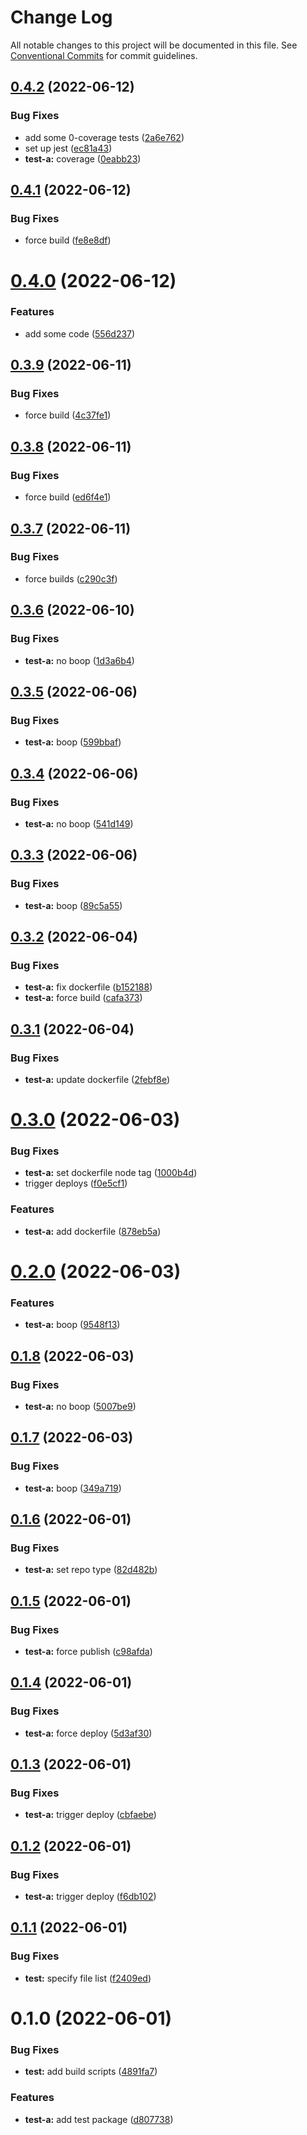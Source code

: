 # Change Log

All notable changes to this project will be documented in this file.
See [Conventional Commits](https://conventionalcommits.org) for commit guidelines.

## [0.4.2](https://github.com/chiel/pnpm-monorepo/compare/@chiel/test-a@0.4.1...@chiel/test-a@0.4.2) (2022-06-12)


### Bug Fixes

* add some 0-coverage tests ([2a6e762](https://github.com/chiel/pnpm-monorepo/commit/2a6e7624ddeceaccc8c2b559a1175695b40bae52))
* set up jest ([ec81a43](https://github.com/chiel/pnpm-monorepo/commit/ec81a439e2ecec9d6be43f1d2d0cb947945196d8))
* **test-a:** coverage ([0eabb23](https://github.com/chiel/pnpm-monorepo/commit/0eabb23c4da2e4f032a5f235258ad06db8036a0b))





## [0.4.1](https://github.com/chiel/pnpm-monorepo/compare/@chiel/test-a@0.4.0...@chiel/test-a@0.4.1) (2022-06-12)


### Bug Fixes

* force build ([fe8e8df](https://github.com/chiel/pnpm-monorepo/commit/fe8e8dfe778630d53243372e8810194169292129))





# [0.4.0](https://github.com/chiel/pnpm-monorepo/compare/@chiel/test-a@0.3.9...@chiel/test-a@0.4.0) (2022-06-12)


### Features

* add some code ([556d237](https://github.com/chiel/pnpm-monorepo/commit/556d237b125320b31c8df76b5f1b4840dd45eb8f))





## [0.3.9](https://github.com/chiel/pnpm-monorepo/compare/@chiel/test-a@0.3.8...@chiel/test-a@0.3.9) (2022-06-11)


### Bug Fixes

* force build ([4c37fe1](https://github.com/chiel/pnpm-monorepo/commit/4c37fe12a1da0a68c366114f6ca3bf470fd8867f))





## [0.3.8](https://github.com/chiel/pnpm-monorepo/compare/@chiel/test-a@0.3.7...@chiel/test-a@0.3.8) (2022-06-11)


### Bug Fixes

* force build ([ed6f4e1](https://github.com/chiel/pnpm-monorepo/commit/ed6f4e10573b7daabc93dec1aa186371e4cbfee3))





## [0.3.7](https://github.com/chiel/pnpm-monorepo/compare/@chiel/test-a@0.3.6...@chiel/test-a@0.3.7) (2022-06-11)


### Bug Fixes

* force builds ([c290c3f](https://github.com/chiel/pnpm-monorepo/commit/c290c3fd6ea8402f6bc59a0a198353710e8573a6))





## [0.3.6](https://github.com/chiel/pnpm-monorepo/compare/@chiel/test-a@0.3.5...@chiel/test-a@0.3.6) (2022-06-10)


### Bug Fixes

* **test-a:** no boop ([1d3a6b4](https://github.com/chiel/pnpm-monorepo/commit/1d3a6b4224f7d1939e0418b60fffd59e257f9e40))





## [0.3.5](https://github.com/chiel/pnpm-monorepo/compare/@chiel/test-a@0.3.4...@chiel/test-a@0.3.5) (2022-06-06)


### Bug Fixes

* **test-a:** boop ([599bbaf](https://github.com/chiel/pnpm-monorepo/commit/599bbaf5dbc9d6b496720324888d93dfeb6409fe))





## [0.3.4](https://github.com/chiel/pnpm-monorepo/compare/@chiel/test-a@0.3.3...@chiel/test-a@0.3.4) (2022-06-06)


### Bug Fixes

* **test-a:** no boop ([541d149](https://github.com/chiel/pnpm-monorepo/commit/541d149b896218c83ad558986c9eaeda7c2417c8))





## [0.3.3](https://github.com/chiel/pnpm-monorepo/compare/@chiel/test-a@0.3.2...@chiel/test-a@0.3.3) (2022-06-06)


### Bug Fixes

* **test-a:** boop ([89c5a55](https://github.com/chiel/pnpm-monorepo/commit/89c5a552f27b4b69e1ab9b7f1c248ce909f0ad72))





## [0.3.2](https://github.com/chiel/pnpm-monorepo/compare/@chiel/test-a@0.3.1...@chiel/test-a@0.3.2) (2022-06-04)


### Bug Fixes

* **test-a:** fix dockerfile ([b152188](https://github.com/chiel/pnpm-monorepo/commit/b15218864cdab5e33a62588a70c1eff9227d6193))
* **test-a:** force build ([cafa373](https://github.com/chiel/pnpm-monorepo/commit/cafa3731697e88429f867fc3e7aefc67dccb5661))





## [0.3.1](https://github.com/chiel/pnpm-monorepo/compare/@chiel/test-a@0.3.0...@chiel/test-a@0.3.1) (2022-06-04)


### Bug Fixes

* **test-a:** update dockerfile ([2febf8e](https://github.com/chiel/pnpm-monorepo/commit/2febf8e9638df4cd835ca7e3573fefdbd9a24848))





# [0.3.0](https://github.com/chiel/pnpm-monorepo/compare/@chiel/test-a@0.2.0...@chiel/test-a@0.3.0) (2022-06-03)


### Bug Fixes

* **test-a:** set dockerfile node tag ([1000b4d](https://github.com/chiel/pnpm-monorepo/commit/1000b4da5fb7b884276c4e1b53e2a7a5a4c728bf))
* trigger deploys ([f0e5cf1](https://github.com/chiel/pnpm-monorepo/commit/f0e5cf1d388f8ec0cf8ce968f688c01d4256d536))


### Features

* **test-a:** add dockerfile ([878eb5a](https://github.com/chiel/pnpm-monorepo/commit/878eb5a5f116a33d611e3339a3f297a961448b99))





# [0.2.0](https://github.com/chiel/pnpm-monorepo/compare/@chiel/test-a@0.1.8...@chiel/test-a@0.2.0) (2022-06-03)


### Features

* **test-a:** boop ([9548f13](https://github.com/chiel/pnpm-monorepo/commit/9548f13ae309889cf379a74e0393e843828851fd))





## [0.1.8](https://github.com/chiel/pnpm-monorepo/compare/@chiel/test-a@0.1.7...@chiel/test-a@0.1.8) (2022-06-03)


### Bug Fixes

* **test-a:** no boop ([5007be9](https://github.com/chiel/pnpm-monorepo/commit/5007be98214ccc743a2e3b5e95a4d43973686519))





## [0.1.7](https://github.com/chiel/pnpm-monorepo/compare/@chiel/test-a@0.1.6...@chiel/test-a@0.1.7) (2022-06-03)


### Bug Fixes

* **test-a:** boop ([349a719](https://github.com/chiel/pnpm-monorepo/commit/349a7191171cfb565fbaa52e7a15d9e61efa69f3))





## [0.1.6](https://github.com/chiel/pnpm-monorepo/compare/@chiel/test-a@0.1.5...@chiel/test-a@0.1.6) (2022-06-01)


### Bug Fixes

* **test-a:** set repo type ([82d482b](https://github.com/chiel/pnpm-monorepo/commit/82d482b0b5478a9582d552e1b191fd74ce7ba87e))





## [0.1.5](https://github.com/chiel/pnpm-monorepo/compare/@chiel/test-a@0.1.4...@chiel/test-a@0.1.5) (2022-06-01)


### Bug Fixes

* **test-a:** force publish ([c98afda](https://github.com/chiel/pnpm-monorepo/commit/c98afda540e4d163c44dbc70e07d9ed0934aaa46))





## [0.1.4](https://github.com/chiel/pnpm-monorepo/compare/@chiel/test-a@0.1.3...@chiel/test-a@0.1.4) (2022-06-01)


### Bug Fixes

* **test-a:** force deploy ([5d3af30](https://github.com/chiel/pnpm-monorepo/commit/5d3af306fd8f0524c86ea4e286bf910b5458d8aa))





## [0.1.3](https://github.com/chiel/pnpm-monorepo/compare/@chiel/test-a@0.1.2...@chiel/test-a@0.1.3) (2022-06-01)


### Bug Fixes

* **test-a:** trigger deploy ([cbfaebe](https://github.com/chiel/pnpm-monorepo/commit/cbfaebe3251f081ed69223afe674dcf510c75126))





## [0.1.2](https://github.com/chiel/pnpm-monorepo/compare/@chiel/test-a@0.1.1...@chiel/test-a@0.1.2) (2022-06-01)


### Bug Fixes

* **test-a:** trigger deploy ([f6db102](https://github.com/chiel/pnpm-monorepo/commit/f6db102414459395cf4ecc6d1a8b5ce446eef1d3))





## [0.1.1](https://github.com/chiel/pnpm-monorepo/compare/@chiel/test-a@0.1.0...@chiel/test-a@0.1.1) (2022-06-01)


### Bug Fixes

* **test:** specify file list ([f2409ed](https://github.com/chiel/pnpm-monorepo/commit/f2409ed82e0143c14fbea5a6710f38c8a11ab5c5))





# 0.1.0 (2022-06-01)


### Bug Fixes

* **test:** add build scripts ([4891fa7](https://github.com/chiel/pnpm-monorepo/commit/4891fa7549fa90ebe3d6062adacbd85f90d13423))


### Features

* **test-a:** add test package ([d807738](https://github.com/chiel/pnpm-monorepo/commit/d807738a114de025e5a0d066d0388997211fa150))
